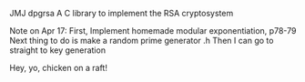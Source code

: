 JMJ
dpgrsa
A C library to implement the RSA cryptosystem

Note on Apr 17:
First, Implement homemade modular exponentiation, p78-79
Next thing to do is make a random prime generator .h
Then I can go to straight to key generation

Hey, yo, chicken on a raft!
